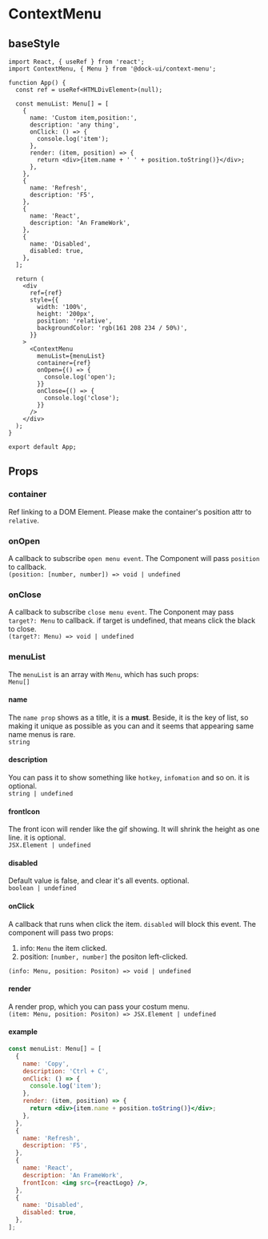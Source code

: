 # ContextMenu

## baseStyle

```tsx
import React, { useRef } from 'react';
import ContextMenu, { Menu } from '@dock-ui/context-menu';

function App() {
  const ref = useRef<HTMLDivElement>(null);

  const menuList: Menu[] = [
    {
      name: 'Custom item,position:',
      description: 'any thing',
      onClick: () => {
        console.log('item');
      },
      render: (item, position) => {
        return <div>{item.name + ' ' + position.toString()}</div>;
      },
    },
    {
      name: 'Refresh',
      description: 'F5',
    },
    {
      name: 'React',
      description: 'An FrameWork',
    },
    {
      name: 'Disabled',
      disabled: true,
    },
  ];

  return (
    <div
      ref={ref}
      style={{
        width: '100%',
        height: '200px',
        position: 'relative',
        backgroundColor: 'rgb(161 208 234 / 50%)',
      }}
    >
      <ContextMenu
        menuList={menuList}
        container={ref}
        onOpen={() => {
          console.log('open');
        }}
        onClose={() => {
          console.log('close');
        }}
      />
    </div>
  );
}

export default App;
```

## Props

### container

Ref linking to a DOM Element. Please make the container's position attr to `relative`.

### onOpen

A callback to subscribe `open menu event`. The Component will pass `position` to callback. <br> `(position: [number, number]) => void | undefined`

### onClose

A callback to subscribe `close menu event`. The Conponent may pass `target?: Menu` to callback. if target is undefined, that means click the black to close. <br> `(target?: Menu) => void | undefined`

### menuList

The `menuList` is an array with `Menu`, which has such props: <br> `Menu[]`

#### name

The `name prop` shows as a title, it is a **must**. Beside, it is the key of list, so making it unique as possible as you can and it seems that appearing same name menus is rare. <br> `string`

#### description

You can pass it to show something like `hotkey`, `infomation` and so on. it is optional. <br> `string | undefined`

#### frontIcon

The front icon will render like the gif showing. It will shrink the height as one line. it is optional. <br> `JSX.Element | undefined`

#### disabled

Default value is false, and clear it's all events. optional. <br> `boolean | undefined`

#### onClick

A callback that runs when click the item. `disabled` will block this event. The component will pass two props:

1. info: `Menu` the item clicked.
2. position: `[number, number]` the positon left-clicked.

`(info: Menu, position: Positon) => void | undefined`

#### render

A render prop, which you can pass your costum menu. <br> `(item: Menu, position: Positon) => JSX.Element | undefined`

#### example

```jsx | pure
const menuList: Menu[] = [
  {
    name: 'Copy',
    description: 'Ctrl + C',
    onClick: () => {
      console.log('item');
    },
    render: (item, position) => {
      return <div>{item.name + position.toString()}</div>;
    },
  },
  {
    name: 'Refresh',
    description: 'F5',
  },
  {
    name: 'React',
    description: 'An FrameWork',
    frontIcon: <img src={reactLogo} />,
  },
  {
    name: 'Disabled',
    disabled: true,
  },
];
```

